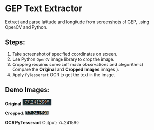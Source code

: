 # GEP Text Extractor
Extract and parse latitude and longitude from screenshots of GEP, using OpenCV and Python.


## Steps:
1. Take screenshot of specified coordinates on screen.
2. Use Python `OpenCV` image library to crop the image. 
3. Cropping requires some self made observations and alogorithms( Compare the __Original__ and __Cropped Images__ images ).
3. Apply `PyTesseract` OCR to get the text in the image.


## Demo Images: 

  **Original**
  ![Portal Home Page](https://github.com/alpha74/gep_text_extractor/blob/master/images/s1.png)

  **Cropped**:
  ![Portal Home Page](https://github.com/alpha74/gep_text_extractor/blob/master/images/s2.png)
  
  **OCR PyTesseract**
  Output: 74.241590
